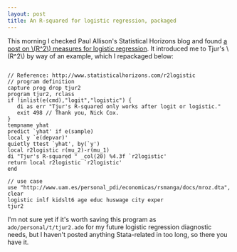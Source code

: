 ```yaml
---
layout: post
title: An R-squared for logistic regression, packaged
---
```

This morning I checked Paul Allison's Statistical Horizons blog and found [a post on \\(R^2\\) measures for logistic regression](http://www.statisticalhorizons.com/r2logistic). It introduced me to Tjur's \\(R^2\\) by way of an example, which I repackaged below:

```

// Reference: http://www.statisticalhorizons.com/r2logistic
// program definition
capture prog drop tjur2
program tjur2, rclass
if !inlist(e(cmd),"logit","logistic") {
   di as err "Tjur's R-squared only works after logit or logistic."
   exit 498 // Thank you, Nick Cox.
}
tempname yhat
predict `yhat' if e(sample)
local y `e(depvar)'
quietly ttest `yhat', by(`y')
local r2logistic r(mu_2)-r(mu_1)
di "Tjur's R-squared " _col(20) %4.3f `r2logistic'
return local r2logistic `r2logistic'
end

// use case
use "http://www.uam.es/personal_pdi/economicas/rsmanga/docs/mroz.dta", clear
logistic inlf kidslt6 age educ huswage city exper
tjur2

```

I'm not sure yet if it's worth saving this program as `ado/personal/t/tjur2.ado` for my future logistic regression diagnostic needs, but I haven't posted anything Stata-related in too long, so there you have it.
